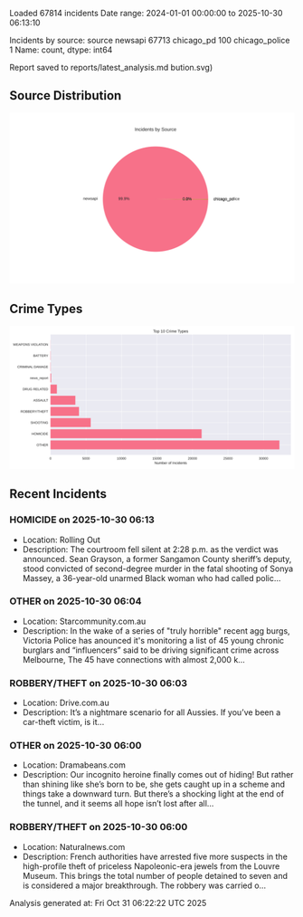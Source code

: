 
Loaded 67814 incidents
Date range: 2024-01-01 00:00:00 to 2025-10-30 06:13:10

Incidents by source:
source
newsapi           67713
chicago_pd          100
chicago_police        1
Name: count, dtype: int64

Report saved to reports/latest_analysis.md
bution.svg)

## Source Distribution
![Source Distribution](images/source_distribution.svg)

## Crime Types
![Crime Types](images/crime_types.svg)

## Recent Incidents

### HOMICIDE on 2025-10-30 06:13
- Location: Rolling Out
- Description: The courtroom fell silent at 2:28 p.m. as the verdict was announced. Sean Grayson, a former Sangamon County sheriff’s deputy, stood convicted of second-degree murder in the fatal shooting of Sonya Massey, a 36-year-old unarmed Black woman who had called polic…


### OTHER on 2025-10-30 06:04
- Location: Starcommunity.com.au
- Description: In the wake of a series of "truly horrible" recent agg burgs, Victoria Police has anounced it's monitoring a list of 45 young chronic burglars and “influencers” said to be driving significant crime across Melbourne, The 45 have connections with almost 2,000 k…


### ROBBERY/THEFT on 2025-10-30 06:03
- Location: Drive.com.au
- Description: It’s a nightmare scenario for all Aussies. If you’ve been a car-theft victim, is it...


### OTHER on 2025-10-30 06:00
- Location: Dramabeans.com
- Description: Our incognito heroine finally comes out of hiding! But rather than shining like she’s born to be, she gets caught up in a scheme and things take a downward turn. But there’s a shocking light at the end of the tunnel, and it seems all hope isn’t lost after all…


### ROBBERY/THEFT on 2025-10-30 06:00
- Location: Naturalnews.com
- Description: French authorities have arrested five more suspects in the high-profile theft of priceless Napoleonic-era jewels from the Louvre Museum. This brings the total number of people detained to seven and is considered a major breakthrough. The robbery was carried o…

Analysis generated at: Fri Oct 31 06:22:22 UTC 2025
